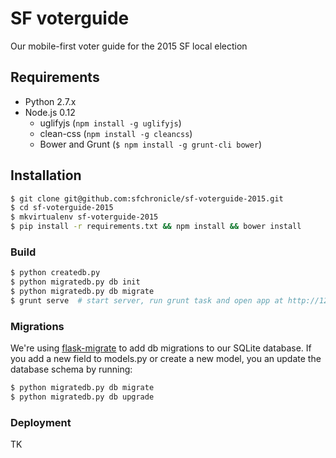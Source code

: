 # SF voterguide
Our mobile-first voter guide for the 2015 SF local election

## Requirements
- Python 2.7.x
- Node.js 0.12
  - uglifyjs (`npm install -g uglifyjs`)
  - clean-css (`npm install -g cleancss`)
  - Bower and Grunt (`$ npm install -g grunt-cli bower`)

## Installation
```bash
$ git clone git@github.com:sfchronicle/sf-voterguide-2015.git
$ cd sf-voterguide-2015
$ mkvirtualenv sf-voterguide-2015
$ pip install -r requirements.txt && npm install && bower install
```

### Build
```bash
$ python createdb.py
$ python migratedb.py db init
$ python migratedb.py db migrate
$ grunt serve  # start server, run grunt task and open app at http://127.0.0.1:5000
```

### Migrations
We're using [flask-migrate]() to add db migrations to our SQLite database. If you add a new field to models.py or create a new model, you an update the database schema by running:
```bash
$ python migratedb.py db migrate
$ python migratedb.py db upgrade
```

### Deployment
TK
